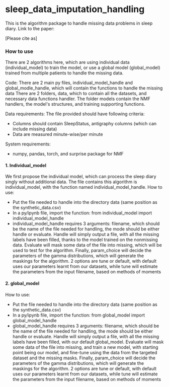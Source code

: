 # sleep_data_imputation_handling
This is the algorithm package to handle missing data problems in sleep diary. Link to the paper:


[Please cite as]


### How to use
There are 2 algorithms here, which are using individual data (individual_model) to train the model, or use a global model (global_model) trained from multiple patients to handle the missing data.

Code:
There are 2 main py files, individual_model_handle and global_modle_handle, which will contain the functions to handle the missing data
There are 2 folders, data, which to contain all the datasets, and necessary data functions handler. The folder models contain the NMF handlers, the model's structures, and training supporting functions.

Data requirements:
The file provided should have following criteria:
- Columns should contain SleepStatus, antigraphy columns (which can include missing data)
- Data are measured minute-wise/per minute

System requirements:
- numpy, pandas, torch, and surprise package for NMF


#### 1. Individual_model
We first propose the individual model, which can process the sleep diary singly without additional data. The file contains this algorithm is individual_model, with the function named individual_model_handle. 
 How to use:
- Put the file needed to handle into the directory data (same position as the synthetic_data.csv)
- In a py/ipynb file, import the function: from individual_model import individual_model_handle
- individual_model_handle requires 3 arguments: filename, which should be the name of the file needed for handling, the mode should be either handle or evaluate. Handle will simply output a file, with all the missing labels have been filled, thanks to the model trained on the nonmissing data. Evaluate will mask some data of the file into missing, which will be used to test for the algorithm. Finally, param_choice will decide the parameters of the gamma distributions, which will generate the maskings for the algorithm. 2 options are tune or default, with default uses our parameters learnt from our datasets, while tune will estimate the parameters from the input filename, based on methods of moments

#### 2. global_model

 How to use:
 - Put the file needed to handle into the directory data (same position as the synthetic_data.csv)
 - In a py/ipynb file, import the function: from global_model import global_model_handle
 - global_model_handle requires 3 arguments: filename, which should be the name of the file needed for handling, the mode should be either handle or evaluate. Handle will simply output a file, with all the missing labels have been filled, with our default global_model. 
 Evaluate will mask some data of the file into missing, and train a new model, with starting point being our model, and fine-tune using the data from the targeted dataset and the missing masks. Finally, param_choice will decide the parameters of the gamma distributions, which will generate the maskings for the algorithm. 2 options are tune or default, with default uses our parameters learnt from our datasets, while tune will estimate the parameters from the input filename, based on methods of moments

